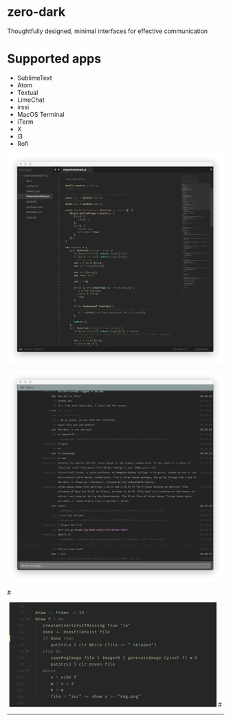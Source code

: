 # zero-dark

Thoughtfully designed, minimal interfaces for effective communication

# Supported apps

- SublimeText
- Atom
- Textual
- LimeChat
- irssi
- MacOS Terminal
- iTerm
- X
- i3
- Rofi

![screenshot](https://github.com/jrvieira/zero-dark/blob/master/dark.png)

![screenshot](https://github.com/jrvieira/zero-dark/blob/master/textual.png)

#<p align="center">
![screenshot](https://github.com/jrvieira/zero-dark/blob/master/hask.png)
#</p>
***
